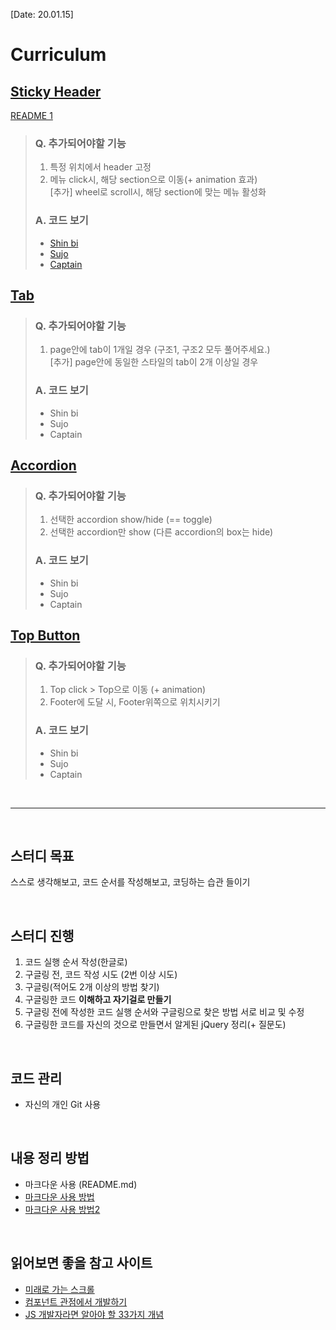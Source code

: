 [Date: 20.01.15]

# Curriculum
## [Sticky Header](https://kwoneunju.github.io/js-study-200120/Sticky-Header/stickyHeader.html)
[README 1](https://kwoneunju.github.io/js-study-200120/Sticky-Header)
> ### Q. 추가되어야할 기능
> 1. 특정 위치에서 header 고정
> 2. 메뉴 click시, 해당 section으로 이동(+ animation 효과)<br>
> [추가] wheel로 scroll시, 해당 section에 맞는 메뉴 활성화
> 
> ### A. 코드 보기
> * [Shin bi](https://now-rainism.github.io/2020-study-jQuery/Sticky-Header/stickyHeader.html)
> * [Sujo](https://sujo2.github.io/2020_uidev1_study/Sticky-Header/stickyHeader.html)
> * [Captain](https://yun007.github.io/UI_team_jQuery_study/Sticky-Header/stickyHeader.html)

## [Tab](https://kwoneunju.github.io/js-study-200120/Tab/tab.html)
> ### Q. 추가되어야할 기능
> 1. page안에 tab이 1개일 경우 (구조1, 구조2 모두 풀어주세요.)<br>
> [추가] page안에 동일한 스타일의 tab이 2개 이상일 경우
> 
> ### A. 코드 보기
> * Shin bi
> * Sujo
> * Captain


## [Accordion](https://kwoneunju.github.io/js-study-200120/Accordion/accordion.html)
> ### Q. 추가되어야할 기능
> 1. 선택한 accordion show/hide (== toggle)
> 2. 선택한 accordion만 show (다른 accordion의 box는 hide)
>
> ### A. 코드 보기
> * Shin bi
> * Sujo
> * Captain

## [Top Button](https://kwoneunju.github.io/js-study-200120/Top-Button/topButton.html)
> ### Q. 추가되어야할 기능
> 1. Top click > Top으로 이동 (+ animation)
> 2. Footer에 도달 시, Footer위쪽으로 위치시키기
> 
> ### A. 코드 보기
> * Shin bi
> * Sujo
> * Captain

<br>

***

<br>

## 스터디 목표
스스로 생각해보고, 코드 순서를 작성해보고, 코딩하는 습관 들이기

<br>

## 스터디 진행
1. 코드 실행 순서 작성(한글로)
2. 구글링 전, 코드 작성 시도 (2번 이상 시도)
3. 구글링(적어도 2개 이상의 방법 찾기)
4. 구글링한 코드 **이해하고 자기걸로 만들기**
5. 구글링 전에 작성한 코드 실행 순서와 구글링으로 찾은 방법 서로 비교 및 수정
6. 구글링한 코드를 자신의 것으로 만들면서 알게된 jQuery 정리(+ 질문도)

<br>

## 코드 관리
* 자신의 개인 Git 사용

<br>

## 내용 정리 방법
* 마크다운 사용 (README.md)
* [마크다운 사용 방법](https://gist.github.com/ihoneymon/652be052a0727ad59601)
* [마크다운 사용 방법2](https://github.com/roamgom/About_Markdown)

<br>

## 읽어보면 좋을 참고 사이트
* [미래로 가는 스크롤](https://spilist.github.io/2018/05/11/scroll-to-the-future)
* [컴포넌트 관점에서 개발하기](https://www.slideshare.net/UyeongJu/ss-77857699)
* [JS 개발자라면 알아야 할 33가지 개념](https://velog.io/@jakeseo_me/%EC%9E%90%EB%B0%94%EC%8A%A4%ED%81%AC%EB%A6%BD%ED%8A%B8-%EA%B0%9C%EB%B0%9C%EC%9E%90%EB%9D%BC%EB%A9%B4-%EC%95%8C%EC%95%84%EC%95%BC-%ED%95%A0-33%EA%B0%80%EC%A7%80-%EA%B0%9C%EB%85%90-8-%EC%9E%90%EB%B0%94%EC%8A%A4%ED%81%AC%EB%A6%BD%ED%8A%B8-%ED%95%84%EC%88%98%EC%9A%94%EC%86%8C-IIFE-%EB%A7%88%EC%8A%A4%ED%84%B0%ED%95%98%EA%B8%B0)